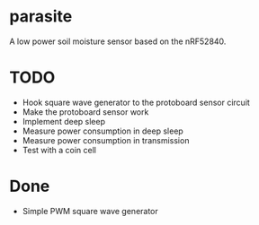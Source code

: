 # parasite
A low power soil moisture sensor based on the nRF52840.

# TODO
* Hook square wave generator to the protoboard sensor circuit
* Make the protoboard sensor work
* Implement deep sleep
* Measure power consumption in deep sleep
* Measure power consumption in transmission
* Test with a coin cell

# Done
* Simple PWM square wave generator